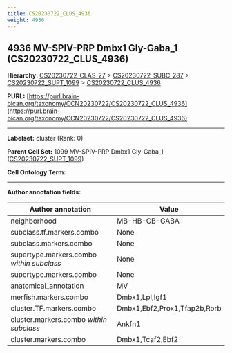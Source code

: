 ```yaml
---
title: CS20230722_CLUS_4936
weight: 4936
---
```

## 4936 MV-SPIV-PRP Dmbx1 Gly-Gaba_1 (CS20230722_CLUS_4936)
<b>Hierarchy: </b>
[CS20230722_CLAS_27](../CS20230722_CLAS_27) >
[CS20230722_SUBC_287](../CS20230722_SUBC_287) >
[CS20230722_SUPT_1099](../CS20230722_SUPT_1099) >
[CS20230722_CLUS_4936](../CS20230722_CLUS_4936)

**PURL:** [https://purl.brain-bican.org/taxonomy/CCN20230722/CS20230722_CLUS_4936](https://purl.brain-bican.org/taxonomy/CCN20230722/CS20230722_CLUS_4936)

---


**Labelset:** cluster (Rank: 0)

**Parent Cell Set:** 1099 MV-SPIV-PRP Dmbx1 Gly-Gaba_1 ([CS20230722_SUPT_1099](../CS20230722_SUPT_1099))



**Cell Ontology Term:** 

[MARKER GENES.]: #


---

[TRANSFERRED ANNOTATIONS.]: #


[AUTHOR ANNOTATION FIELDS.]: #


**Author annotation fields:**

| Author annotation | Value |
|-------------------|-------|
|neighborhood|MB-HB-CB-GABA|
|subclass.tf.markers.combo|None|
|subclass.markers.combo|None|
|supertype.markers.combo _within subclass_|None|
|supertype.markers.combo|None|
|anatomical_annotation|MV|
|merfish.markers.combo|Dmbx1,Lpl,Igf1|
|cluster.TF.markers.combo|Dmbx1,Ebf2,Prox1,Tfap2b,Rorb|
|cluster.markers.combo _within subclass_|Ankfn1|
|cluster.markers.combo|Dmbx1,Tcaf2,Ebf2|
